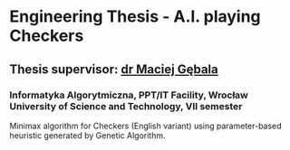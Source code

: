 # Engineering Thesis - A.I. playing Checkers
## Thesis supervisor: [dr Maciej Gębala](https://cs.pwr.edu.pl/gebala/)
### Informatyka Algorytmiczna, PPT/IT Facility, Wrocław University of Science and Technology, VII semester

Minimax algorithm for Checkers (English variant) using parameter-based heuristic generated by Genetic Algorithm.
